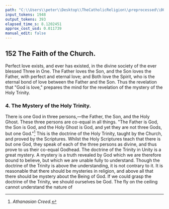 ```yaml
---
path: "C:\\Users\\peter\\Desktop\\TheCatholicReligion\\preprocessed\\00171.jpg"
input_tokens: 1948
output_tokens: 393
elapsed_time_s: 8.1202451
approx_cost_usd: 0.011739
manual_edit: false
---
```

## 152 The Faith of the Church.

Perfect love exists, and ever has existed, in
the divine society of the ever blessed Three
in One. The Father loves the Son, and the
Son loves the Father, with perfect and eternal
love; and Both love the Spirit, who is the
eternal bond of love between the Father and
the Son. Thus the revelation that "God is
love," prepares the mind for the revelation of
the mystery of the Holy Trinity.

### 4. The Mystery of the Holy Trinity.

There is one God in three persons,—the
Father, the Son, and the Holy Ghost. These
three persons are co-equal in all things. "The
Father is God, the Son is God, and the Holy
Ghost is God, and yet they are not three Gods,
but one God."[^1] This is the doctrine of the
Holy Trinity, taught by the Church, and
proved by the Scriptures. Whilst the Holy
Scriptures teach that there is but one God,
they speak of each of the three persons as
divine, and thus prove to us their co-equal
Godhead. The doctrine of the Trinity in
Unity is a great mystery. A mystery is a
truth revealed by God which we are therefore
bound to believe, but which we are unable
fully to understand. Though the doctrine of
the Trinity is above the understanding, it is
not contrary to it. It is reasonable that there
should be mysteries in religion, and above all
that there should be mystery about the Being
of God. If we could grasp the doctrine of the
Trinity, we should ourselves be God. The fly
on the ceiling cannot understand the nature of

[^1]: *Athanasian Creed.*